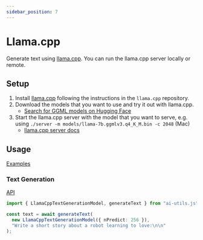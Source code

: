 ```yaml
---
sidebar_position: 7
---
```


# Llama.cpp

Generate text using [llama.cpp](https://github.com/ggerganov/llama.cpp). You can run the llama.cpp server locally or remote.

## Setup

1. Install [llama.cpp](https://github.com/ggerganov/llama.cpp) following the instructions in the `llama.cpp` repository.
1. Download the models that you want to use and try it out with llama.cpp.
   - [Search for GGML models on Hugging Face](https://huggingface.co/models?sort=trending&search=ggml)
1. Start the llama.cpp server with the model that you want to serve, e.g. using `./server -m models/llama-7b.ggmlv3.q4_K_M.bin -c 2048` (Mac)
   - [llama.cpp server docs](https://github.com/ggerganov/llama.cpp/tree/master/examples/server)

## Usage

[Examples](https://github.com/lgrammel/ai-utils.js/tree/main/examples/basic/src/model-provider/llamacpp)

### Text Generation

[API](/api/classes/LlamaCppTextGenerationModel)

```ts
import { LlamaCppTextGenerationModel, generateText } from "ai-utils.js";

const text = await generateText(
  new LlamaCppTextGenerationModel({ nPredict: 256 }),
  "Write a short story about a robot learning to love:\n\n"
);
```
